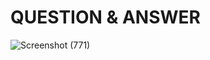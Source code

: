 # QUESTION & ANSWER

![Screenshot (771)](https://github.com/EKANATHAN-1001/Java-C-Basic/assets/116795679/88796900-1fb6-426b-9e88-4f9186078ac2)

